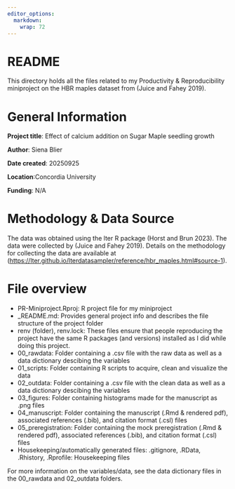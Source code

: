 ```yaml
---
editor_options: 
  markdown: 
    wrap: 72
---
```


# README

This directory holds all the files related to my Productivity &
Reproducibility miniproject on the HBR maples dataset from (Juice and
Fahey 2019).

# General Information

**Project title**: Effect of calcium addition on Sugar Maple seedling
growth 

**Author**: Siena Blier 

**Date created**: 20250925 

**Location**:Concordia University 

**Funding**: N/A

# Methodology & Data Source

The data was obtained using the lter R package (Horst and Brun 2023).
The data were collected by (Juice and Fahey 2019). Details on the
methodology for collecting the data are available at
(<https://lter.github.io/lterdatasampler/reference/hbr_maples.html#source-1>).

# File overview

-   PR-Miniproject.Rproj: R project file for my miniproject
-   _README.md: Provides general project info and describes the file
    structure of the project folder
-   renv (folder), renv.lock: These files ensure that people reproducing
    the project have the same R packages (and versions) installed as I
    did while doing this project.
-   00_rawdata: Folder containing a .csv file with the raw data as well
    as a data dictionary descibing the variables
-   01_scripts: Folder containing R scripts to acquire, clean and
    visualize the data
-   02_outdata: Folder containing a .csv file with the clean data as
    well as a data dictionary descibing the variables
-   03_figures: Folder containing histograms made for the manuscript as
    .png files
-   04_manuscript: Folder containing the manuscript (.Rmd & rendered
    pdf), associated references (.bib), and citation format (.csl) files
-   05_preregistration: Folder containing the mock preregistration (.Rmd
    & rendered pdf), associated references (.bib), and citation format
    (.csl) files
-   Housekeeping/automatically generated files: .gitignore, .RData,
    .Rhistory, .Rprofile: Housekeeping files

For more information on the variables/data, see the data dictionary
files in the 00_rawdata and 02_outdata folders.
